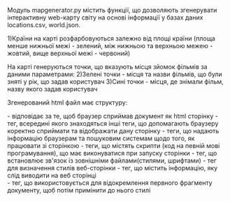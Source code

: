 Модуль mapgenerator.py містить функції, що дозволяють згенерувати інтерактивну web-карту світу на основі інформації у базах даних locations.csv, world.json.

1)Країни на карті розфарбовуються залежно від площі країни (площа менше нижньої межі - зелений, між нижньою та верхньою межею - жовтий,
вище верхньої межі - червоний)

На карті генеруються точки, що вказують місця зйомок фільмів за даними параметрами:
2)Зелені точки - місця та назви фільмів, що були зняті у рік, що задав користувач
3)Сині точки - місця, де знімали фільм, назву якого задав користувач



Згенерований html файл має структуру:
<!DOCTYPE html> - відповідає за те, щоб браузер сприймав документ як html сторінку
<head> - тег, всередині якого знаходяться інші теги, що допомагають браузеру коректно сприймати та відображати дану сторінку
  <meta/> - теги, що надають інформацію браузерам та пошуковим системам щодо того, як працювати зі сторінкою
  <script></script> - теги, що містять скрипти (код на певній мові програмування), що має виконуватися при запуску сторінки
  <link/> - тег, що встановлює зв'язок із зовнішніми файлами(стилями, шрифтами)
  <style></style> - тег для визначення стилів веб-сторінки
</head>

<body> - тег, що містить інформацію, яку слід виводити на веб сторінці
  <div></div> - тег, що використовується для відокремлення первного фрагменту документу, щоб потім примінити до нього стилі
</body>

<script> - тег, що містить код, що генерує карту
</script>
